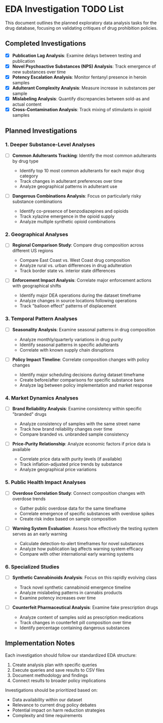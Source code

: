 # EDA Investigation TODO List

This document outlines the planned exploratory data analysis tasks for the drug database, focusing on validating critiques of drug prohibition policies.

## Completed Investigations

- [x] **Publication Lag Analysis**: Examine delays between testing and publication
- [x] **Novel Psychoactive Substances (NPS) Analysis**: Track emergence of new substances over time
- [x] **Potency Escalation Analysis**: Monitor fentanyl presence in heroin samples
- [x] **Adulterant Complexity Analysis**: Measure increase in substances per sample
- [x] **Mislabeling Analysis**: Quantify discrepancies between sold-as and actual content
- [x] **Cross-Contamination Analysis**: Track mixing of stimulants in opioid samples

## Planned Investigations

### 1. Deeper Substance-Level Analyses

- [ ] **Common Adulterants Tracking**: Identify the most common adulterants by drug type
  - Identify top 10 most common adulterants for each major drug category
  - Track changes in adulterant preferences over time
  - Analyze geographical patterns in adulterant use

- [ ] **Dangerous Combinations Analysis**: Focus on particularly risky substance combinations
  - Identify co-presence of benzodiazepines and opioids
  - Track xylazine emergence in the opioid supply
  - Analyze multiple synthetic opioid combinations

### 2. Geographical Analyses

- [ ] **Regional Comparison Study**: Compare drug composition across different US regions
  - Compare East Coast vs. West Coast drug composition
  - Analyze rural vs. urban differences in drug adulteration
  - Track border state vs. interior state differences

- [ ] **Enforcement Impact Analysis**: Correlate major enforcement actions with geographical shifts
  - Identify major DEA operations during the dataset timeframe
  - Analyze changes in source locations following operations
  - Track "balloon effect" patterns of displacement

### 3. Temporal Pattern Analyses

- [ ] **Seasonality Analysis**: Examine seasonal patterns in drug composition
  - Analyze monthly/quarterly variations in drug purity
  - Identify seasonal patterns in specific adulterants
  - Correlate with known supply chain disruptions

- [ ] **Policy Impact Timeline**: Correlate composition changes with policy changes
  - Identify major scheduling decisions during dataset timeframe
  - Create before/after comparisons for specific substance bans
  - Analyze lag between policy implementation and market response

### 4. Market Dynamics Analyses

- [ ] **Brand Reliability Analysis**: Examine consistency within specific "branded" drugs
  - Analyze consistency of samples with the same street name
  - Track how brand reliability changes over time
  - Compare branded vs. unbranded sample consistency

- [ ] **Price-Purity Relationship**: Analyze economic factors if price data is available
  - Correlate price data with purity levels (if available)
  - Track inflation-adjusted price trends by substance
  - Analyze geographical price variations

### 5. Public Health Impact Analyses

- [ ] **Overdose Correlation Study**: Connect composition changes with overdose trends
  - Gather public overdose data for the same timeframe
  - Correlate emergence of specific substances with overdose spikes
  - Create risk index based on sample composition

- [ ] **Warning System Evaluation**: Assess how effectively the testing system serves as an early warning
  - Calculate detection-to-alert timeframes for novel substances
  - Analyze how publication lag affects warning system efficacy
  - Compare with other international early warning systems

### 6. Specialized Studies

- [ ] **Synthetic Cannabinoids Analysis**: Focus on this rapidly evolving class
  - Track novel synthetic cannabinoid emergence timeline
  - Analyze mislabeling patterns in cannabis products
  - Examine potency increases over time

- [ ] **Counterfeit Pharmaceutical Analysis**: Examine fake prescription drugs
  - Analyze content of samples sold as prescription medications
  - Track changes in counterfeit pill composition over time
  - Identify percentage containing dangerous substances

## Implementation Notes

Each investigation should follow our standardized EDA structure:
1. Create analysis plan with specific queries
2. Execute queries and save results to CSV files
3. Document methodology and findings
4. Connect results to broader policy implications

Investigations should be prioritized based on:
- Data availability within our dataset
- Relevance to current drug policy debates
- Potential impact on harm reduction strategies
- Complexity and time requirements